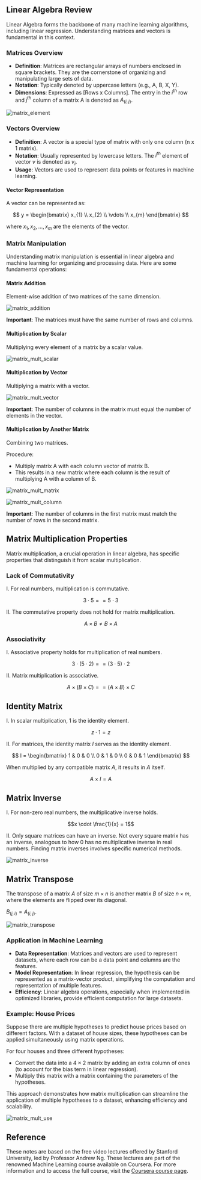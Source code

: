## Linear Algebra Review

Linear Algebra forms the backbone of many machine learning algorithms, including linear regression. Understanding matrices and vectors is fundamental in this context.

### Matrices Overview

- **Definition**: Matrices are rectangular arrays of numbers enclosed in square brackets. They are the cornerstone of organizing and manipulating large sets of data.
- **Notation**: Typically denoted by uppercase letters (e.g., A, B, X, Y).
- **Dimensions**: Expressed as [Rows x Columns]. The entry in the $i^{th}$ row and $j^{th}$ column of a matrix A is denoted as $A_{(i,j)}$.

![matrix_element](https://github.com/djeada/Stanford-Machine-Learning/blob/main/slides/resources/matrix_element.png)

### Vectors Overview

- **Definition**: A vector is a special type of matrix with only one column (n x 1 matrix).
- **Notation**: Usually represented by lowercase letters. The $i^{th}$ element of vector $v$ is denoted as $v_i$.
- **Usage**: Vectors are used to represent data points or features in machine learning.

#### Vector Representation
A vector can be represented as:

$$
  y = \begin{bmatrix}
    x_{1}  \\
    x_{2}  \\
    \vdots \\
    x_{m}
  \end{bmatrix}
$$

where $x_{1}, x_{2}, ..., x_{m}$ are the elements of the vector.

### Matrix Manipulation

Understanding matrix manipulation is essential in linear algebra and machine learning for organizing and processing data. Here are some fundamental operations:

#### Matrix Addition
Element-wise addition of two matrices of the same dimension.

![matrix_addition](https://github.com/djeada/Stanford-Machine-Learning/blob/main/slides/resources/matrix_addition.png)

**Important**: The matrices must have the same number of rows and columns.
  
#### Multiplication by Scalar

Multiplying every element of a matrix by a scalar value.

![matrix_mult_scalar](https://github.com/djeada/Stanford-Machine-Learning/blob/main/slides/resources/matrix_mult_scalar.png)

#### Multiplication by Vector
Multiplying a matrix with a vector.

![matrix_mult_vector](https://github.com/djeada/Stanford-Machine-Learning/blob/main/slides/resources/matrix_mult_vector.png)

**Important**: The number of columns in the matrix must equal the number of elements in the vector.

#### Multiplication by Another Matrix
Combining two matrices.

Procedure:

- Multiply matrix A with each column vector of matrix B.
- This results in a new matrix where each column is the result of multiplying A with a column of B.
  
![matrix_mult_matrix](https://github.com/djeada/Stanford-Machine-Learning/blob/main/slides/resources/matrix_mult_matrix.png)

![matrix_mult_column](https://github.com/djeada/Stanford-Machine-Learning/blob/main/slides/resources/matrix_mult_column.png)

**Important**: The number of columns in the first matrix must match the number of rows in the second matrix.

## Matrix Multiplication Properties

Matrix multiplication, a crucial operation in linear algebra, has specific properties that distinguish it from scalar multiplication.

### Lack of Commutativity

I. For real numbers, multiplication is commutative.

$$3 \cdot 5 == 5 \cdot 3$$

II. The commutative property does not hold for matrix multiplication.

$$A \times B \neq B \times A$$

### Associativity

I. Associative property holds for multiplication of real numbers.

$$3 \cdot (5 \cdot 2) == (3 \cdot 5) \cdot 2$$

II. Matrix multiplication is associative.

$$A \times (B \times C) ==  (A  \times B) \times C$$

## Identity Matrix
I. In scalar multiplication, 1 is the identity element.

$$z \cdot 1 = z$$

II. For matrices, the identity matrix $I$ serves as the identity element.

$$
I =
\begin{bmatrix}
  1 & 0 & 0 \\
  0 & 1 & 0 \\
  0 & 0 & 1
\end{bmatrix}
$$

When multiplied by any compatible matrix $A$, it results in $A$ itself.

$$A \times I = A$$

## Matrix Inverse
I. For non-zero real numbers, the multiplicative inverse holds.

$$x \cdot \frac{1}{x} = 1$$

II. Only square matrices can have an inverse. Not every square matrix has an inverse, analogous to how 0 has no multiplicative inverse in real numbers. Finding matrix inverses involves specific numerical methods.

![matrix_inverse](https://github.com/djeada/Stanford-Machine-Learning/blob/main/slides/resources/matrix_inverse.png)


## Matrix Transpose
The transpose of a matrix $A$ of size $m \times n$ is another matrix $B$ of size $n \times m$, where the elements are flipped over its diagonal.

$B_{(j,i)} = A_{(i,j)}$.

![matrix_transpose](https://github.com/djeada/Stanford-Machine-Learning/blob/main/slides/resources/matrix_transpose.png)

### Application in Machine Learning

- **Data Representation**: Matrices and vectors are used to represent datasets, where each row can be a data point and columns are the features.
- **Model Representation**: In linear regression, the hypothesis can be represented as a matrix-vector product, simplifying the computation and representation of multiple features.
- **Efficiency**: Linear algebra operations, especially when implemented in optimized libraries, provide efficient computation for large datasets.

### Example: House Prices

Suppose there are multiple hypotheses to predict house prices based on different factors. With a dataset of house sizes, these hypotheses can be applied simultaneously using matrix operations.

For four houses and three different hypotheses:

- Convert the data into a $4 \times 2$ matrix by adding an extra column of ones (to account for the bias term in linear regression).
- Multiply this matrix with a matrix containing the parameters of the hypotheses.

This approach demonstrates how matrix multiplication can streamline the application of multiple hypotheses to a dataset, enhancing efficiency and scalability.

![matrix_mult_use](https://github.com/djeada/Stanford-Machine-Learning/blob/main/slides/resources/matrix_mult_use.png)

## Reference

These notes are based on the free video lectures offered by Stanford University, led by Professor Andrew Ng. These lectures are part of the renowned Machine Learning course available on Coursera. For more information and to access the full course, visit the [Coursera course page](https://www.coursera.org/learn/machine-learning).

